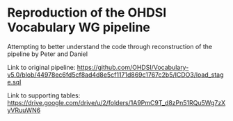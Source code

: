 # Reproduction of the OHDSI Vocabulary WG pipeline
Attempting to better understand the code through reconstruction of the pipeline by Peter and Daniel

Link to original pipeline:
https://github.com/OHDSI/Vocabulary-v5.0/blob/44978ec6fd5cf8ad4d8e5cf1171d869c1767c2b5/ICDO3/load_stage.sql

Link to supporting tables:
https://drive.google.com/drive/u/2/folders/1A9PmC9T_d8zPn51RQu5Wg7zXyVRuuWN6
